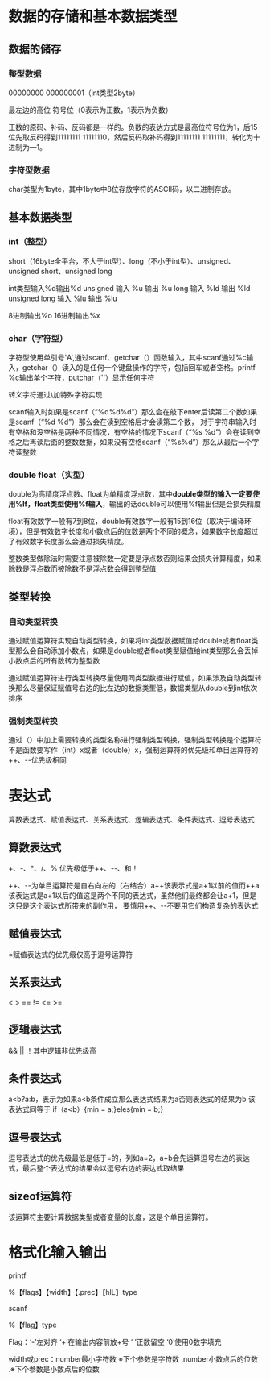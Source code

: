 # 数据的存储和基本数据类型
## 数据的储存
### 整型数据
00000000 000000001（int类型2byte）

最左边的高位 符号位（0表示为正数，1表示为负数）

正数的原码、补码、反码都是一样的。负数的表达方式是最高位符号位为1，后15位先取反码得到11111111 11111110，然后反码取补码得到11111111 11111111，转化为十进制为—1。
### 字符型数据
char类型为1byte，其中1byte中8位存放字符的ASCII码，以二进制存放。
## 基本数据类型
### int（整型）
short（16byte全平台，不大于int型）、long（不小于int型）、unsigned、unsigned short、unsigned long

int类型输入%d输出%d unsigned 输入 %u 输出 %u long 输入 %ld 输出 %ld unsigned long 输入 %lu 输出 %lu

8进制输出%o 16进制输出%x
### char（字符型）
字符型使用单引号'A',通过scanf、getchar（）函数输入，其中scanf通过%c输入，getchar（）读入的是任何一个键盘操作的字符，包括回车或者空格。printf %c输出单个字符，putchar（''）显示任何字符

转义字符通过\加特殊字符实现

scanf输入时如果是scanf（“%d%d%d”）那么会在敲下enter后读第二个数如果是scanf（“%d %d”）那么会在读到空格后才会读第二个数，
对于字符串输入时有空格和没空格是两种不同情况，有空格的情况下scanf（“%s %d”）会在读到空格之后再读后面的整数数据，如果没有空格scanf（“%s%d”）那么从最后一个字符读整数
### double float（实型）
double为高精度浮点数、float为单精度浮点数，其中**double类型的输入一定要使用%lf，float类型使用%f输入**，输出的话double可以使用%f输出但是会损失精度

float有效数字一般有7到8位，double有效数字一般有15到16位（取决于编译环境），但是有效数字长度和小数点后的位数是两个不同的概念，如果数字长度超过了有效数字长度那么会通过损失精度。

整数类型做除法时需要注意被除数一定要是浮点数否则结果会损失计算精度，如果除数是浮点数而被除数不是浮点数会得到整型值
## 类型转换
### 自动类型转换
通过赋值运算符实现自动类型转换，如果将int类型数据赋值给double或者float类型那么会自动添加小数点，如果是double或者float类型赋值给int类型那么会丢掉小数点后的所有数转为整型数

通过赋值运算符进行类型转换尽量使用同类型数据进行赋值，如果涉及自动类型转换那么尽量保证赋值号右边的比左边的数据类型低，数据类型从double到int依次排序
### 强制类型转换
通过（）中加上需要转换的类型名称进行强制类型转换，强制类型转换是个运算符不是函数要写作（int）x或者（double）x，强制运算符的优先级和单目运算符的++、--优先级相同
# 表达式
算数表达式、赋值表达式、关系表达式、逻辑表达式、条件表达式、逗号表达式
## 算数表达式
+、-、*、/、% 优先级低于++、--、和！

++、--为单目运算符是自右向左的（右结合）a++该表示式是a+1以前的值而++a该表达式是a+1以后的值这是两个不同的表达式，虽然他们最终都会让a+1，但是这只是这个表达式所带来的副作用，
要慎用++、--不要用它们构造复杂的表达式
## 赋值表达式
=赋值表达式的优先级仅高于逗号运算符
## 关系表达式
< > == != <= >=
## 逻辑表达式
&& || ！其中逻辑非优先级高
## 条件表达式
a<b?a:b，表示为如果a<b条件成立那么表达式结果为a否则表达式的结果为b
该表达式同等于 if（a<b）{min = a;}eles{min = b;}
## 逗号表达式
逗号表达式的优先级最低是低于=的，列如a=2，a+b会先运算逗号左边的表达式，最后整个表达式的结果会以逗号右边的表达式取结果
## sizeof运算符
该运算符主要计算数据类型或者变量的长度，这是个单目运算符。
# 格式化输入输出
printf

%【flags】【width】【.prec】【hlL】type

scanf

%【flag】type

Flag：‘-’左对齐 ‘+’在输出内容前放+号 ‘ ’正数留空 ‘0’使用0数字填充

width或prec：number最小字符数 ※下个参数是字符数 .number小数点后的位数 .※下个参数是小数点后的位数
